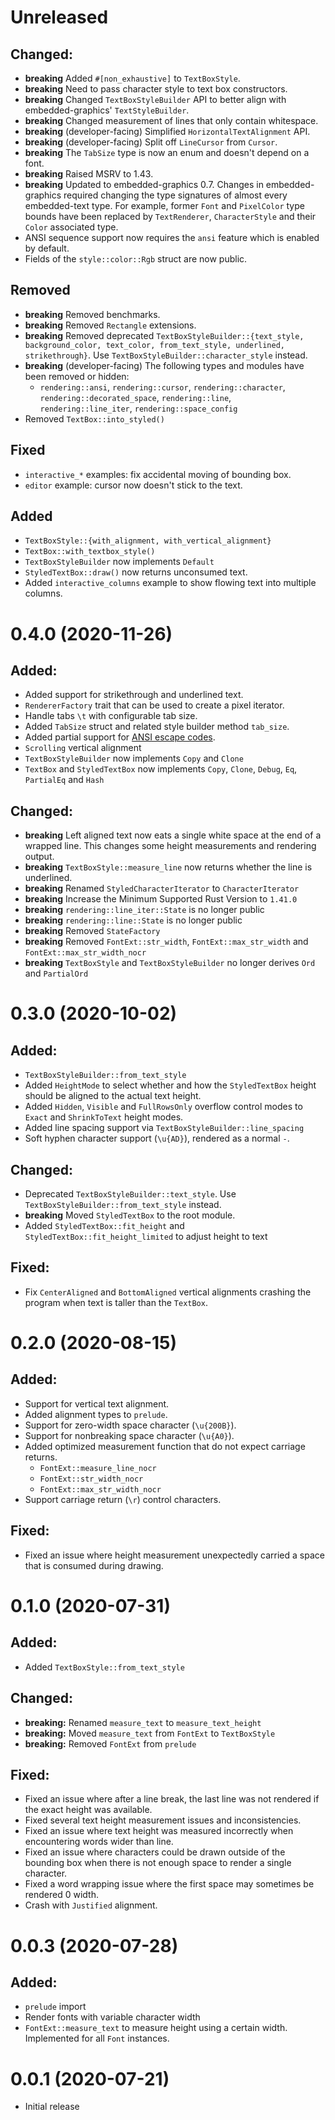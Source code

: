Unreleased
==========

## Changed:

 * **breaking** Added `#[non_exhaustive]` to `TextBoxStyle`.
 * **breaking** Need to pass character style to text box constructors.
 * **breaking** Changed `TextBoxStyleBuilder` API to better align with embedded-graphics' `TextStyleBuilder`.
 * **breaking** Changed measurement of lines that only contain whitespace.
 * **breaking** (developer-facing) Simplified `HorizontalTextAlignment` API.
 * **breaking** (developer-facing) Split off `LineCursor` from `Cursor`.
 * **breaking** The `TabSize` type is now an enum and doesn't depend on a font.
 * **breaking** Raised MSRV to 1.43.
 * **breaking** Updated to embedded-graphics 0.7.
    Changes in embedded-graphics required changing the type signatures of almost every embedded-text type. For example, former `Font` and `PixelColor` type bounds have been replaced by `TextRenderer`, `CharacterStyle` and their `Color` associated type.
 * ANSI sequence support now requires the `ansi` feature which is enabled by default.
 * Fields of the `style::color::Rgb` struct are now public.

## Removed

 * **breaking** Removed benchmarks.
 * **breaking** Removed `Rectangle` extensions.
 * **breaking** Removed deprecated `TextBoxStyleBuilder::{text_style, background_color, text_color, from_text_style, underlined, strikethrough}`. Use `TextBoxStyleBuilder::character_style` instead.
 * **breaking** (developer-facing) The following types and modules have been removed or hidden:
   * `rendering::ansi`, `rendering::cursor`, `rendering::character`, `rendering::decorated_space`, `rendering::line`, `rendering::line_iter`, `rendering::space_config`
 * Removed `TextBox::into_styled()`

## Fixed

 * `interactive_*` examples: fix accidental moving of bounding box.
 * `editor` example: cursor now doesn't stick to the text.

## Added

 * `TextBoxStyle::{with_alignment, with_vertical_alignment}`
 * `TextBox::with_textbox_style()`
 * `TextBoxStyleBuilder` now implements `Default`
 * `StyledTextBox::draw()` now returns unconsumed text.
 * Added `interactive_columns` example to show flowing text into multiple columns.

0.4.0 (2020-11-26)
==================

## Added:

 * Added support for strikethrough and underlined text.
 * `RendererFactory` trait that can be used to create a pixel iterator.
 * Handle tabs `\t` with configurable tab size.
 * Added `TabSize` struct and related style builder method `tab_size`.
 * Added partial support for [ANSI escape codes](https://en.wikipedia.org/wiki/ANSI_escape_code).
 * `Scrolling` vertical alignment
 * `TextBoxStyleBuilder` now implements `Copy` and `Clone`
 * `TextBox` and `StyledTextBox` now implements `Copy`, `Clone`, `Debug`, `Eq`, `PartialEq` and `Hash`

## Changed:

 * **breaking** Left aligned text now eats a single white space at the end of a wrapped line. This changes some height measurements and rendering output.
 * **breaking** `TextBoxStyle::measure_line` now returns whether the line is underlined.
 * **breaking** Renamed `StyledCharacterIterator` to `CharacterIterator`
 * **breaking** Increase the Minimum Supported Rust Version to `1.41.0`
 * **breaking** `rendering::line_iter::State` is no longer public
 * **breaking** `rendering::line::State` is no longer public
 * **breaking** Removed `StateFactory`
 * **breaking** Removed `FontExt::str_width`, `FontExt::max_str_width` and `FontExt::max_str_width_nocr`
 * **breaking** `TextBoxStyle` and `TextBoxStyleBuilder` no longer derives `Ord` and `PartialOrd`

0.3.0 (2020-10-02)
==================

## Added:

 * `TextBoxStyleBuilder::from_text_style`
 * Added `HeightMode` to select whether and how the `StyledTextBox` height should be aligned to the
   actual text height.
 * Added `Hidden`, `Visible` and `FullRowsOnly` overflow control modes to `Exact` and `ShrinkToText` height modes.
 * Added line spacing support via `TextBoxStyleBuilder::line_spacing`
 * Soft hyphen character support (`\u{AD}`), rendered as a normal `-`.

## Changed:

 * Deprecated `TextBoxStyleBuilder::text_style`. Use `TextBoxStyleBuilder::from_text_style` instead.
 * **breaking** Moved `StyledTextBox` to the root module.
 * Added `StyledTextBox::fit_height` and `StyledTextBox::fit_height_limited` to adjust height to text

## Fixed:

 * Fix `CenterAligned` and `BottomAligned` vertical alignments crashing the program when text is
   taller than the `TextBox`.

0.2.0 (2020-08-15)
==================

## Added:

 * Support for vertical text alignment.
 * Added alignment types to `prelude`.
 * Support for zero-width space character (`\u{200B}`).
 * Support for nonbreaking space character (`\u{A0}`).
 * Added optimized measurement function that do not expect carriage returns.
   * `FontExt::measure_line_nocr`
   * `FontExt::str_width_nocr`
   * `FontExt::max_str_width_nocr`
 * Support carriage return (`\r`) control characters.

## Fixed:

 * Fixed an issue where height measurement unexpectedly carried a space that is consumed during drawing.

0.1.0 (2020-07-31)
==================

## Added:

 * Added `TextBoxStyle::from_text_style`

## Changed:

 * **breaking:** Renamed `measure_text` to `measure_text_height`
 * **breaking:** Moved `measure_text` from `FontExt` to `TextBoxStyle`
 * **breaking:** Removed `FontExt` from `prelude`

## Fixed:

 * Fixed an issue where after a line break, the last line was not rendered if the exact height was available.
 * Fixed several text height measurement issues and inconsistencies.
 * Fixed an issue where text height was measured incorrectly when encountering words wider than line.
 * Fixed an issue where characters could be drawn outside of the bounding box when there is not enough space to render a single character.
 * Fixed a word wrapping issue where the first space may sometimes be rendered 0 width.
 * Crash with `Justified` alignment.

0.0.3 (2020-07-28)
==================

## Added:

 * `prelude` import
 * Render fonts with variable character width
 * `FontExt::measure_text` to measure height using a certain width. Implemented for all `Font` instances.

0.0.1 (2020-07-21)
==================
 * Initial release
